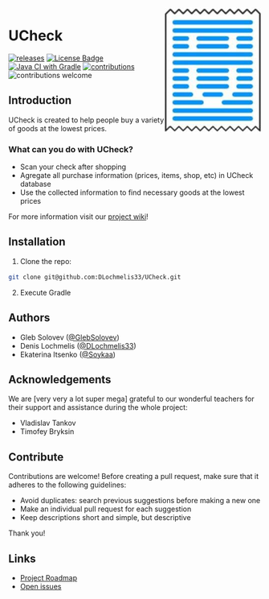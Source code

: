 <img src="logo.png" align="right" />

# UCheck
<!-- Badges -->
[![releases](https://img.shields.io/github/v/release/DLochmelis33/UCheck.svg)](https://github.com/DLochmelis33/UCheck/blob/master/CHANGELOG.md)
[![License Badge][license-badge]][license]
[![Java CI with Gradle](https://img.shields.io/github/workflow/status/DLochmelis33/UCheck/Java%20CI%20with%20Gradle)](https://github.com/DLochmelis33/UCheck/actions/workflows/on_push.yml)
[![contributions](https://img.shields.io/github/contributors/DLochmelis33/UCheck)](https://github.com/DLochmelis33/UCheck/graphs/contributors)
![contributions welcome](https://img.shields.io/badge/contributions-welcome-brightgreen.svg?style=flat)
## Introduction
UCheck is created to help people buy a variety of goods at the lowest prices. 

### What can you do with UCheck?
* Scan your check after shopping
* Agregate all purchase information (prices, items, shop, etc) in UCheck database
* Use the collected information to find necessary goods at the lowest prices

For more information visit our [project wiki](https://github.com/DLochmelis33/UCheck/wiki)!

## Installation

1. Clone the repo: 
```bash
git clone git@github.com:DLochmelis33/UCheck.git
```

2. Execute Gradle

## Authors
- Gleb Solovev ([@GlebSolovev](https://github.com/GlebSolovev))
- Denis Lochmelis ([@DLochmelis33](https://github.com/DLochmelis33))
- Ekaterina Itsenko ([@Soykaa](https://github.com/Soykaa))

## Acknowledgements
We are [very very a lot super mega] grateful to our wonderful teachers for their support and assistance during the whole project:
- Vladislav Tankov
- Timofey Bryksin

## Contribute
Contributions are welcome! Before creating a pull request, make sure that it adheres to the following guidelines:

- Avoid duplicates: search previous suggestions before making a new one
- Make an individual pull request for each suggestion
- Keep descriptions short and simple, but descriptive

Thank you!
## Links
* [Project Roadmap](https://github.com/DLochmelis33/UCheck/projects/1)
* [Open issues](https://github.com/DLochmelis33/UCheck/issues)

[license]: ./LICENSE.txt
[license-badge]: https://badgen.net/badge/license/GNU%20Affero%20General%20Public%20License%20v3.0

